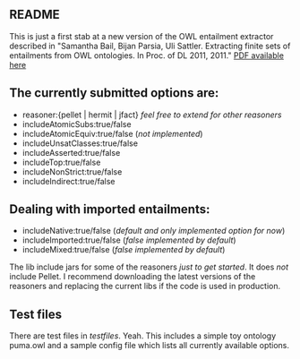 ## README

This is just a first stab at a new version of the OWL entailment extractor described in "Samantha Bail, Bijan Parsia, Uli Sattler. Extracting finite sets of entailments from OWL ontologies. In Proc. of DL 2011, 2011." [PDF available here](https://dl.dropbox.com/u/3074592/publications/entailments-dl2011.pdf)

## The currently submitted options are:
* reasoner:{pellet | hermit | jfact} *feel free to extend for other reasoners*
* includeAtomicSubs:true/false
* includeAtomicEquiv:true/false (*not implemented*)
* includeUnsatClasses:true/false
* includeAsserted:true/false
* includeTop:true/false
* includeNonStrict:true/false
* includeIndirect:true/false

## Dealing with imported entailments:

* includeNative:true/false (*default and only implemented option for now*)
* includeImported:true/false (*false implemented by default*)
* includeMixed:true/false (*false implemented by default*)

The lib include jars for some of the reasoners *just to get started*. It does *not* include Pellet. I recommend downloading the latest versions of the reasoners and replacing the current libs if the code is used in production.

## Test files

 There are test files in *testfiles*. Yeah. This includes a simple toy ontology puma.owl and a sample config file which lists all currently available options. 